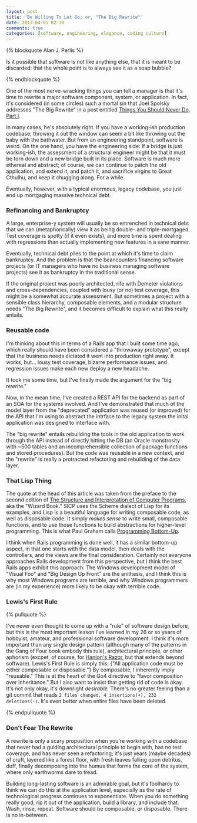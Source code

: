 ```yaml
---
layout: post
title: 'Be Willing To Let Go; or, "The Big Rewrite"'
date: 2013-04-05 02:10
comments: true
categories: [software, engineering, elegance, coding culture]
---
```


{% blockquote Alan J. Perlis %}

Is it possible that software is not like anything else, that it is meant to be discarded: that the whole point is to always see it as a soap bubble?

{% endblockquote %}

One of the most nerve-wracking things you can tell a manager is that it's time to rewrite a major software component, system, or application. In fact, it's considered (in some circles) such a mortal sin that Joel Spolsky addresses "The Big Rewrite" in a post entitled [Things You Should Never Do, Part I](http://www.joelonsoftware.com/articles/fog0000000069.html).

In many cases, he's absolutely right. If you have a working-ish production codebase, throwing it out the window can seem a bit like throwing out the baby with the bathwater. But from an engineering standpoint, software is weird. On the one hand, you have the engineering side: If a bridge is just working-ish, the assessment of a structural engineer might be that it must be torn down and a new bridge built in its place. Software is much more ethereal and abstract; of course, we can continue to patch the old application, and extend it, and patch it, and sacrifice virgins to Great Cthulhu, and keep it chugging along. For a while.

Eventually, however, with a typical enormous, legacy codebase, you just end up mortgaging massive technical debt. 

<!--more-->

### Refinancing and Bankruptcy

A large, enterprise-y system will usually be so entrenched in technical debt that we can (metaphorically) view it as being double- and triple-mortgaged. Test coverage is spotty (if it even exists), and more time is spent dealing with regressions than actually implementing new features in a sane manner.

Eventually, technical debt piles to the point at which it's time to claim bankruptcy. And the problem is that the beancounters financing software projects (or IT managers who have no business managing software projects) see it as bankruptcy in the traditional sense.

If the original project was poorly architected, rife with Demeter violations and cross-dependencies, coupled with lousy (or no) test coverage, this might be a somewhat accurate assessment. But sometimes a project with a sensible class hierarchy, composable elements, and a modular structure needs "The Big Rewrite", and it becomes difficult to explain what this really entails.

### Reusable code

I'm thinking about this in terms of a Rails app that I built some time ago, which really should have been considered a "throwaway prototype", except that the business needs dictated it went into production right away. It works, but... lousy test coverage, bizarre performance issues, and regression issues make each new deploy a new headache. 

It took me some time, but I've finally made the argument for the "big rewrite."

Now, in the mean time, I've created a REST API for the backend as part of an SOA for the systems involved. And I've demonstrated that much of the model layer from the "deprecated" application was reused (or improved) for the API that I'm using to abstract the intrface to the legacy system the inital application was designed to interface with.

The "big rewrite" entails rebuilding the tools in the old application to work through the API instead of directly hitting the DB (an Oracle monstrosity with ~500 tables and an incomprehensible collection of package functions and stored procedures). But the code was reusable in a new context, and the "rewrite" is really a protracted refactoring and rebuilding of the data layer.

### That Lisp Thing

The quote at the head of this article was taken from the preface to the second edition of [The Structure and Interpretation of Computer Programs](http://mitpress.mit.edu/sicp/), aka the "Wizard Book." SICP uses the Scheme dialect of Lisp for its examples, and Lisp is a beautiful language for writing composable code, as well as disposable code. It simply _makes sense_ to write small, composable functions, and to use those functions to build abstractions for higher-level programming. This is what Paul Graham calls [Programming Bottom-Up](http://www.paulgraham.com/progbot.html). 

I think when Rails programming is done well, it has a similar bottom-up aspect, in that one starts with the data model, then deals with the controllers, and the views are the final consideration. Certainly not everyone approaches Rails development from this perspective, but I think the best Rails apps exhibit this approach. The Windows development model of "Visual Foo" and "Big Design Up Front" are the anithesis, and I think this is why most Windows programs are terrible, and why Windows programmers are (in my experience) more likely to be okay with terrible code.

### Lewis's First Rule

{% pullquote %}

I've never even thought to come up with a "rule" of software design before, but this is the most important lesson I've learned in my 26 or so years of hobbyist, amateur, and professional software development. I think it's more important than any single design pattern (although many of the patterns in the Gang of Four book embody this rule), architectural principle, or other aphorism (excpet, of course, for [Hanlon's Razor](http://en.wikipedia.org/wiki/Hanlon's_razor), but that extends beyond software). Lewis's First Rule is simply this: {"All application code must be either composable or disposable."} By composable, I inherently imply "reusable." This is at the heart of the Go4 directive to "favor composition over inheritance." But I also want to insist that getting rid of code is okay. It's not only okay, it's downright _desirable._ There's no greater feeling than a git commit that reads `2 files changed, 4 insertions(+), 232 deletions(-)`. It's even better when entire files have been deleted. 

{% endpullquote %}

### Don't Fear The Rewrite

A rewrite is only a scary proposition when you're working with a codebase that never had a guiding architectural principle to begin with, has no test coverage, and has never seen a refactoring; it's just years (maybe decades) of cruft, layered like a forest floor, with fresh leaves falling upon detritus, duff, finally decomposing into the humus that forms the core of the system, where only earthworms dare to tread.

Building long-lasting software is an admirable goal, but it's foolhardy to think we can do this at the application level, especially as the rate of technological progress continues to exponentiate. When you do something really good, rip it out of the application, build a library, and include that. Wash, rinse, repeat. Software should be composable, or disposable. There is no in-between.
